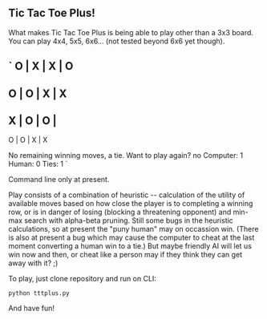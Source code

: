## Tic Tac Toe Plus!

What makes Tic Tac Toe Plus is being able to play other than a 3x3 board. You can
play 4x4, 5x5, 6x6... (not tested beyond 6x6 yet though).

`
 O | X | X | O
---------------
 O | O | X | X
---------------
 X | O | O |
---------------
 O | O | X | X

No remaining winning moves, a tie.
Want to play again? no
Computer: 1
Human: 0
Ties: 1
`

Command line only at present. 

Play consists of a combination of heuristic -- calculation of the utility of available moves
based on how close the player is to completing a winning row, or is in danger of losing (blocking 
a threatening opponent) and min-max search with alpha-beta pruning. Still some bugs in the
heuristic calculations, so at present the "puny human" may on occassion win. (There is also 
at present a bug which may cause the computer to cheat at the last moment converting a human 
win to a tie.) But maybe friendly AI will let us win now and then, or cheat like a person may
if they think they can get away with it? ;)

To play, just clone repository and run on CLI:

`
python tttplus.py
`

And have fun!
